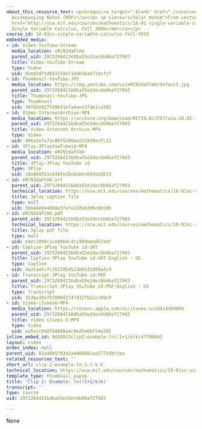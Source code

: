 ```yaml
---
about_this_resource_text: <p>&raquo;<a target="_blank" href="./resolveuid/a0e3b6d954bd96583f87daf355323163">
  Accompanying Notes (PDF)</a></p> <p class="scholar_medsm">From Lecture 10 of <a
  href="http://ocw.mit.edu/courses/mathematics/18-01-single-variable-calculus-fall-2006/video-lectures/"><em>18.01
  Single Variable Calculus, Fall 2006</em></a></p>
course_id: 18-01sc-single-variable-calculus-fall-2010
embedded_media:
- id: Video-YouTube-Stream
  media_location: eRCN3daFCmU
  parent_uid: 29732684216dba55e2decbb66af279d3
  title: Video-YouTube-Stream
  type: Video
  uid: 92ed2d7fd891558e710d656ad724cfcf
- id: Thumbnail-YouTube-JPG
  media_location: https://img.youtube.com/vi/eRCN3daFCmU/default.jpg
  parent_uid: 29732684216dba55e2decbb66af279d3
  title: Thumbnail-YouTube-JPG
  type: Thumbnail
  uid: 30fb5e927fd9b81efa4aea3f461ca592
- id: Video-InternetArchive-MP4
  media_location: https://archive.org/download/MIT18.01JF07/ocw-18.01-f07-lec10_300k.mp4
  parent_uid: 29732684216dba55e2decbb66af279d3
  title: Video-Internet Archive-MP4
  type: Video
  uid: 406a1efa7ac86f02984e215839ecfc12
- id: 3Play-3PlayYouTubeid-MP4
  media_location: eRCN3daFCmU
  parent_uid: 29732684216dba55e2decbb66af279d3
  title: 3Play-3Play YouTube id
  type: 3Play
  uid: 19a90e551c648fe2bcbabbc693eb3b13
- id: eRCN3daFCmU.srt
  parent_uid: 29732684216dba55e2decbb66af279d3
  technical_location: https://ocw.mit.edu/courses/mathematics/18-01sc-single-variable-calculus-fall-2010/unit-2-applications-of-differentiation/part-a-approximation-and-curve-sketching/session-26-using-quadratic-approximations/clip-2-example-ln-1-1-k-k/eRCN3daFCmU.srt
  title: 3play caption file
  type: null
  uid: 5bb44e844068e5fafe128a6396c0e5d6
- id: eRCN3daFCmU.pdf
  parent_uid: 29732684216dba55e2decbb66af279d3
  technical_location: https://ocw.mit.edu/courses/mathematics/18-01sc-single-variable-calculus-fall-2010/unit-2-applications-of-differentiation/part-a-approximation-and-curve-sketching/session-26-using-quadratic-approximations/clip-2-example-ln-1-1-k-k/eRCN3daFCmU.pdf
  title: 3play pdf file
  type: null
  uid: e4ec1090c1ce84b0cdcc989eee0b7a4f
- id: Caption-3Play YouTube id-SRT
  parent_uid: 29732684216dba55e2decbb66af279d3
  title: Caption-3Play YouTube id-SRT-English - US
  type: Caption
  uid: da2caa5c7c3615054513e6531009a3c9
- id: Transcript-3Play YouTube id-PDF
  parent_uid: 29732684216dba55e2decbb66af279d3
  title: Transcript-3Play YouTube id-PDF-English - US
  type: Transcript
  uid: 253be38a75780602747d32fb21cc09c9
- id: Video-iTunesU-MP4
  media_location: https://itunes.apple.com/us/itunes-u/id414308064
  parent_uid: 29732684216dba55e2decbb66af279d3
  title: Video-iTunes U-MP4
  type: Video
  uid: ea5cccbb0fb0b80a4c0ed5e0bf54a285
inline_embed_id: 8010915clip2:example:ln((1+1/k)k)47796662
layout: video
order_index: null
parent_uid: 83a48b57d3d2a4086881aa5771dbfcba
related_resources_text: ''
short_url: clip-2-example-ln-1-1-k-k
technical_location: https://ocw.mit.edu/courses/mathematics/18-01sc-single-variable-calculus-fall-2010/unit-2-applications-of-differentiation/part-a-approximation-and-curve-sketching/session-26-using-quadratic-approximations/clip-2-example-ln-1-1-k-k
template_type: thumbnail_popup
title: 'Clip 2: Example: ln((1+1/k)k)'
transcript: ''
type: course
uid: 29732684216dba55e2decbb66af279d3

---
```

None